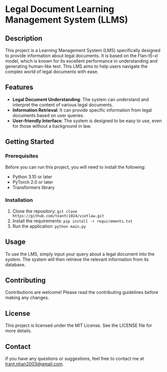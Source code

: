 # Legal Document Learning Management System (LLMS)

## Description
This project is a Learning Management System (LMS) specifically designed to provide information about legal documents. It is based on the Flan-t5-xl model, which is known for its excellent performance in understanding and generating human-like text. This LMS aims to help users navigate the complex world of legal documents with ease.

## Features
- **Legal Document Understanding**: The system can understand and interpret the content of various legal documents.
- **Information Retrieval**: It can provide specific information from legal documents based on user queries.
- **User-friendly Interface**: The system is designed to be easy to use, even for those without a background in law.

## Getting Started

### Prerequisites
Before you can run this project, you will need to install the following:
- Python 3.10 or later
- PyTorch 2.0 or later
- Transformers library

### Installation
1. Clone the repository: `git clone https://github.com/toantc1024/vietlaw.git`
2. Install the requirements: `pip install -r requirements.txt`
3. Run the application: `python main.py`

## Usage
To use the LMS, simply input your query about a legal document into the system. The system will then retrieve the relevant information from its database.

## Contributing
Contributions are welcome! Please read the contributing guidelines before making any changes.

## License
This project is licensed under the MIT License. See the LICENSE file for more details.

## Contact
If you have any questions or suggestions, feel free to contact me at trant.nhan2003@gmail.com.
```

